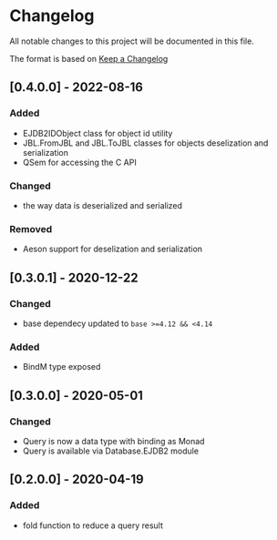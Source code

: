 # Changelog
All notable changes to this project will be documented in this file.

The format is based on [Keep a Changelog](https://keepachangelog.com/en/1.0.0/)

## [0.4.0.0] - 2022-08-16
### Added
- EJDB2IDObject class for object id utility
- JBL.FromJBL and JBL.ToJBL classes for objects deselization and serialization
- QSem for accessing the C API
### Changed
- the way data is deserialized and serialized
### Removed
- Aeson support for deselization and serialization

## [0.3.0.1] - 2020-12-22
### Changed
- base dependecy updated to `base >=4.12 && <4.14`
### Added
- BindM type exposed

## [0.3.0.0] - 2020-05-01
### Changed
- Query is now a data type with binding as Monad
- Query is available via Database.EJDB2 module

## [0.2.0.0] - 2020-04-19
### Added
- fold function to reduce a query result
